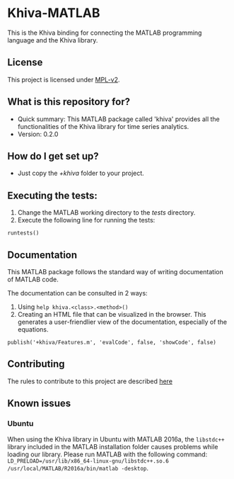 # Khiva-MATLAB
This is the Khiva binding for connecting the MATLAB programming language and the Khiva library.

## License
This project is licensed under [MPL-v2](https://www.mozilla.org/en-US/MPL/2.0/).

## What is this repository for?

* Quick summary:
This MATLAB package called 'khiva' provides all the functionalities of the Khiva library for time series analytics.
* Version:
0.2.0

## How do I get set up?
* Just copy the *+khiva* folder to your project.

## Executing the tests:
1. Change the MATLAB working directory to the *tests* directory.
2. Execute the following line for running the tests:

```
runtests()
```

## Documentation
This MATLAB package follows the standard way of writing documentation of MATLAB code.

The documentation can be consulted in 2 ways:
1. Using `help khiva.<class>.<method>()`
2. Creating an HTML file that can be visualized in the browser. This generates
   a user-friendlier view of the documentation, especially of the equations.
```
publish('+khiva/Features.m', 'evalCode', false, 'showCode', false)
```

## Contributing
The rules to contribute to this project are described [here](CONTRIBUTING.md)

## Known issues

### Ubuntu
When using the Khiva library in Ubuntu with MATLAB 2016a, the `libstdc++` library included in the MATLAB installation folder causes problems while loading our library. Please run MATLAB with the following command: `LD_PRELOAD=/usr/lib/x86_64-linux-gnu/libstdc++.so.6 /usr/local/MATLAB/R2016a/bin/matlab -desktop`.
